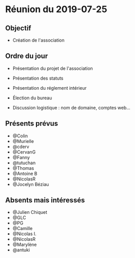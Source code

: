 # Réunion du 2019-07-25

## Objectif 

+ Création de l'association 

## Ordre du jour

+ Présentation du projet de l'association 

+ Présentation des statuts 

+ Présentation du réglement intérieur 

+ Élection du bureau

+ Discussion logistique : nom de domaine, comptes web...

## Présents prévus 

+ @Colin 
+ @Murielle
+ @cderv
+ @CervanG
+ @Fanny
+ @tutuchan
+ @Thomas
+ @Antoine B
+ @NicolasR
+ @Jocelyn Béziau

## Absents mais intéressés

+ @Julien Chiquet
+ @GLC
+ @PG
+ @Camille
+ @Nicolas I. 
+ @NicolasR
+ @Marylène
+ @antuki 

